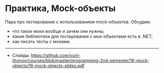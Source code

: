 # Практика, Mock-объекты

Пара про тестирование с использованием mock-объектов. Обсудим:
- что такое моки вообще и зачем они нужны;
- какие библиотеки для тестирования с мок-объектами есть в .NET;
- как писать тесты с моками.

---

- Слайды: https://github.com/yurii-litvinov/courses/blob/master/programming-2nd-semester/16-mock-objects/16-mock-objects-slides.pdf